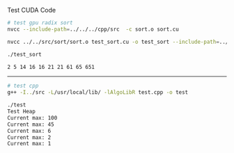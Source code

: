 <!--
 * @Author: raoqiyu@gmail.com
 * @Date: 2020-01-09 14:55:06
 * @FilePath: /AlgoLibR/cpp/test/README.md
 * @Description: 
 -->
Test CUDA Code




```bash
# test gpu radix sort
nvcc --include-path=../../../cpp/src  -c sort.o sort.cu

nvcc ../../src/sort/sort.o test_sort.cu -o test_sort --include-path=../../../cpp/src

./test_sort

2 5 14 16 16 21 21 61 65 651
```
---

```bash
# test cpp 
g++ -I../src -L/usr/local/lib/ -lAlgoLibR test.cpp -o test

./test
Test Heap
Current max: 100
Current max: 45
Current max: 6
Current max: 2
Current max: 1


```
